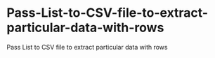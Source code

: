 # Pass-List-to-CSV-file-to-extract-particular-data-with-rows
Pass List to CSV file to extract particular data with rows
